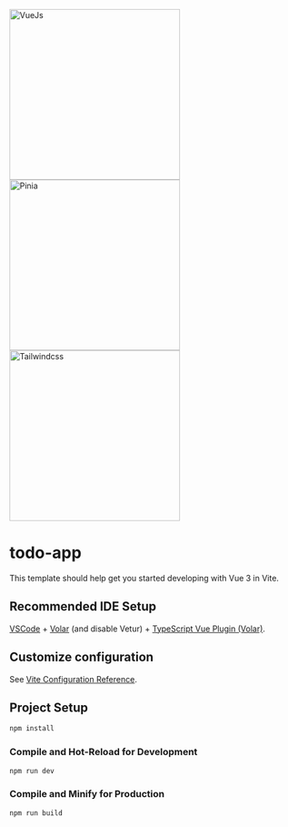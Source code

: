 <a href="https://vuejs.org" target="_blank"><img src="https://upload.wikimedia.org/wikipedia/commons/9/95/Vue.js_Logo_2.svg" width="300" height="300" alt="VueJs" /></a>
<a href="https://pinia.vuejs.org/" target="_blank"><img src="https://pinia.vuejs.org/logo.svg" width="300" height="300" alt="Pinia" /></a>
<a href="https://tailwindcss.com/" target="_blank"><img src="https://codersfree.nyc3.cdn.digitaloceanspaces.com/posts/7-pasos-para-instalar-tailwind-css-en-laravel-10.jpg" width="300" height="300" alt="Tailwindcss" /></a>

# todo-app

This template should help get you started developing with Vue 3 in Vite.

## Recommended IDE Setup

[VSCode](https://code.visualstudio.com/) + [Volar](https://marketplace.visualstudio.com/items?itemName=Vue.volar) (and disable Vetur) + [TypeScript Vue Plugin (Volar)](https://marketplace.visualstudio.com/items?itemName=Vue.vscode-typescript-vue-plugin).

## Customize configuration

See [Vite Configuration Reference](https://vitejs.dev/config/).

## Project Setup

```sh
npm install
```

### Compile and Hot-Reload for Development

```sh
npm run dev
```

### Compile and Minify for Production

```sh
npm run build
```
